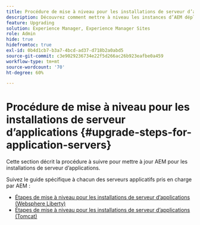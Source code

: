 ```yaml
---
title: Procédure de mise à niveau pour les installations de serveur d’applications
description: Découvrez comment mettre à niveau les instances d’AEM déployées via les serveurs d’applications.
feature: Upgrading
solution: Experience Manager, Experience Manager Sites
role: Admin
hide: true
hidefromtoc: true
exl-id: 0b4d1cb7-b3a7-4bcd-ad37-d718b2a0abd5
source-git-commit: c3e9029236734e22f5d266ac26b923eafbe0a459
workflow-type: tm+mt
source-wordcount: '70'
ht-degree: 60%

---
```


# Procédure de mise à niveau pour les installations de serveur d’applications {#upgrade-steps-for-application-servers}

Cette section décrit la procédure à suivre pour mettre à jour AEM pour les installations de serveur d’applications.

Suivez le guide spécifique à chacun des serveurs applicatifs pris en charge par AEM :

* [Étapes de mise à niveau pour les installations de serveur d’applications (Websphere Liberty)](/help/sites-deploying/app-server-upgrade-wlp.md)
* [Étapes de mise à niveau pour les installations de serveur d’applications (Tomcat)](/help/sites-deploying/app-server-upgrade-tomcat.md)
